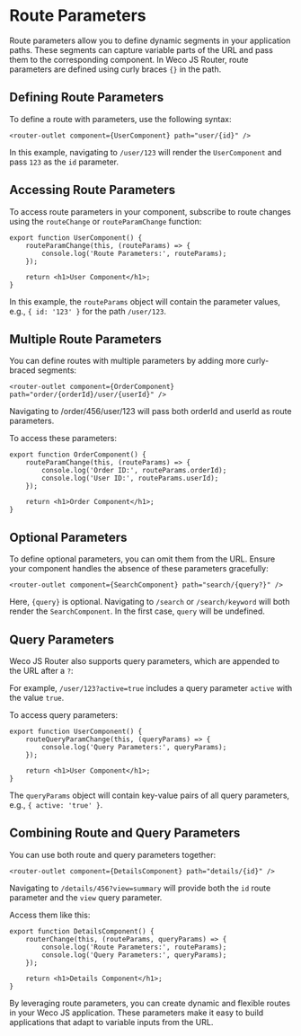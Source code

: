# Route Parameters

Route parameters allow you to define dynamic segments in your application paths. These segments can capture variable parts of the URL and pass them to the corresponding component. In Weco JS Router, route parameters are defined using curly braces `{}` in the path.

## Defining Route Parameters

To define a route with parameters, use the following syntax:

```tsx
<router-outlet component={UserComponent} path="user/{id}" />
```

In this example, navigating to `/user/123` will render the `UserComponent` and pass `123` as the `id` parameter.

## Accessing Route Parameters

To access route parameters in your component, subscribe to route changes using the `routeChange` or `routeParamChange` function:

```tsx
export function UserComponent() {
    routeParamChange(this, (routeParams) => {
        console.log('Route Parameters:', routeParams);
    });

    return <h1>User Component</h1>;
}
```

In this example, the `routeParams` object will contain the parameter values, e.g., `{ id: '123' }` for the path `/user/123`.

## Multiple Route Parameters

You can define routes with multiple parameters by adding more curly-braced segments:

```tsx
<router-outlet component={OrderComponent} path="order/{orderId}/user/{userId}" />
```

Navigating to /order/456/user/123 will pass both orderId and userId as route parameters.

To access these parameters:

```tsx
export function OrderComponent() {
    routeParamChange(this, (routeParams) => {
        console.log('Order ID:', routeParams.orderId);
        console.log('User ID:', routeParams.userId);
    });

    return <h1>Order Component</h1>;
}
```

## Optional Parameters

To define optional parameters, you can omit them from the URL. Ensure your component handles the absence of these parameters gracefully:

```tsx
<router-outlet component={SearchComponent} path="search/{query?}" />
```

Here, `{query}` is optional. Navigating to `/search` or `/search/keyword` will both render the `SearchComponent`. In the first case, `query` will be undefined.

## Query Parameters

Weco JS Router also supports query parameters, which are appended to the URL after a `?`:

For example, `/user/123?active=true` includes a query parameter `active` with the value `true`.

To access query parameters:
```tsx
export function UserComponent() {
    routeQueryParamChange(this, (queryParams) => {
        console.log('Query Parameters:', queryParams);
    });

    return <h1>User Component</h1>;
}
```

The `queryParams` object will contain key-value pairs of all query parameters, e.g., `{ active: 'true' }`.

## Combining Route and Query Parameters

You can use both route and query parameters together:

```tsx
<router-outlet component={DetailsComponent} path="details/{id}" />
```

Navigating to `/details/456?view=summary` will provide both the `id` route parameter and the `view` query parameter.

Access them like this:

```tsx
export function DetailsComponent() {
    routerChange(this, (routeParams, queryParams) => {
        console.log('Route Parameters:', routeParams);
        console.log('Query Parameters:', queryParams);
    });

    return <h1>Details Component</h1>;
}
```

By leveraging route parameters, you can create dynamic and flexible routes in your Weco JS application. These parameters make it easy to build applications that adapt to variable inputs from the URL.